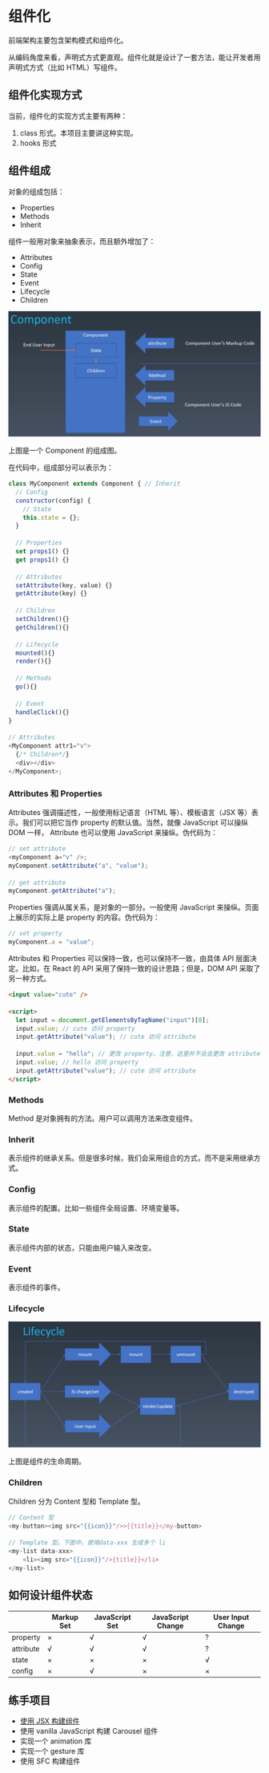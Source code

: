 # 组件化

前端架构主要包含架构模式和组件化。

从编码角度来看，声明式方式更直观。组件化就是设计了一套方法，能让开发者用声明式方式（比如 HTML）写组件。

## 组件化实现方式

当前，组件化的实现方式主要有两种：

1. class 形式。本项目主要讲这种实现。
2. hooks 形式

## 组件组成

对象的组成包括：

- Properties
- Methods
- Inherit

组件一般用对象来抽象表示，而且额外增加了：

- Attributes
- Config
- State
- Event
- Lifecycle
- Children

![一个 Component 的组成图](./images/whole-component.png)

上图是一个 Component 的组成图。

在代码中，组成部分可以表示为：

```javascript
class MyComponent extends Component { // Inherit
  // Config
  constructor(config) {
    // State
    this.state = {};
  }

  // Properties
  set props1() {}
  get props1() {}

  // Attributes
  setAttribute(key, value) {}
  getAttribute(key) {}

  // Children
  setChildren(){}
  getChildren(){}

  // Lifecycle
  mounted(){}
  render(){}

  // Methods
  go(){}

  // Event
  handleClick(){}
}

// Attributes
<MyComponent attr1="v">
  {/* Children*/}
  <div></div>
</MyComponent>;
```

### Attributes 和 Properties

Attributes 强调描述性，一般使用标记语言（HTML 等）、模板语言（JSX 等）表示。我们可以把它当作 property 的默认值。当然，就像 JavaScript 可以操纵 DOM 一样， Attribute 也可以使用 JavaScript 来操纵。伪代码为：

```javascript
// set attribute
<myComponent a="v" />;
myComponent.setAttribute("a", "value");

// get attribute
myComponent.getAttribute("a");
```

Properties 强调从属关系，是对象的一部分。一般使用 JavaScript 来操纵。页面上展示的实际上是 property 的内容。伪代码为：

```javascript
// set property
myComponent.a = "value";
```

Attributes 和 Properties 可以保持一致，也可以保持不一致，由具体 API 层面决定。比如，在 React 的 API 采用了保持一致的设计思路；但是，DOM API 采取了另一种方式。

```html
<input value="cute" />

<script>
  let input = document.getElementsByTagName("input")[0];
  input.value; // cute 访问 property
  input.getAttribute("value"); // cute 访问 attribute

  input.value = "hello"; // 更改 property。注意，这里并不会去更改 attribute
  input.value; // hello 访问 property
  input.getAttribute("value"); // cute 访问 attribute
</script>
```

### Methods

Method 是对象拥有的方法。用户可以调用方法来改变组件。

### Inherit

表示组件的继承关系。但是很多时候，我们会采用组合的方式，而不是采用继承方式。

### Config

表示组件的配置。比如一些组件全局设置、环境变量等。

### State

表示组件内部的状态，只能由用户输入来改变。

### Event

表示组件的事件。

### Lifecycle

![lifecycle](./images/lifecycle.png)

上图是组件的生命周期。

### Children

Children 分为 Content 型和 Template 型。

```javascript
// Content 型
<my-button><img src="{{icon}}"/>>{{title}}</my-button>

// Template 型。下图中，使用data-xxx 生成多个 li
<my-list data-xxx>
    <li><img src="{{icon}}"/>{title}}</li>
</my-list>
```

## 如何设计组件状态

|           | Markup Set | JavaScript Set | JavaScript Change | User Input Change |
| --------- | ---------- | -------------- | ----------------- | ----------------- |
| property  | ×          | √              | √                 | ?                 |
| attribute | √          | √              | √                 | ?                 |
| state     | ×          | ×              | ×                 | √                 |
| config    | ×          | √              | ×                 | ×                 |

## 练手项目

- [使用 JSX 构建组件](./使用JSX构建组件.md)
- 使用 vanilla JavaScript 构建 Carousel 组件
- 实现一个 animation 库
- 实现一个 gesture 库
- 使用 SFC 构建组件
